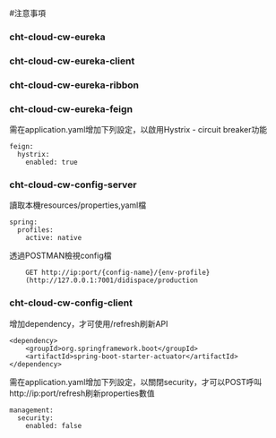 #注意事項

### cht-cloud-cw-eureka

### cht-cloud-cw-eureka-client

### cht-cloud-cw-eureka-ribbon

### cht-cloud-cw-eureka-feign
需在application.yaml增加下列設定，以啟用Hystrix - circuit breaker功能
~~~
feign:
  hystrix:
    enabled: true
~~~

### cht-cloud-cw-config-server
讀取本機resources/properties,yaml檔
~~~
spring:
  profiles:
    active: native
~~~

透過POSTMAN檢視config檔
~~~
    GET http://ip:port/{config-name}/{env-profile}
    (http://127.0.0.1:7001/didispace/production
~~~
    
### cht-cloud-cw-config-client
增加dependency，才可使用/refresh刷新API
~~~
<dependency>
    <groupId>org.springframework.boot</groupId>
    <artifactId>spring-boot-starter-actuator</artifactId>
</dependency>
~~~

需在application.yaml增加下列設定，以關閉security，才可以POST呼叫http://ip:port/refresh刷新properties數值
~~~
management:
  security:
    enabled: false
~~~